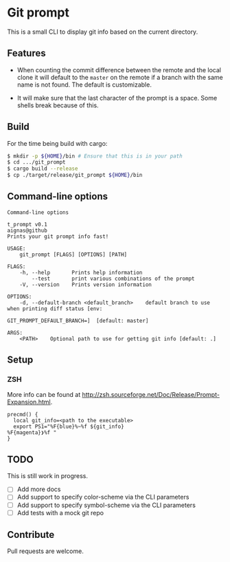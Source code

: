 # Git prompt

This is a small CLI to display git info based on the current directory.

## Features

- When counting the commit difference between the remote and the local clone it
  will default to the `master` on the remote if a branch with the same name is
  not found.  The default is customizable.

- It will make sure that the last character of the prompt is a space.  Some
  shells break because of this.

## Build

For the time being build with cargo:

```sh
$ mkdir -p ${HOME}/bin # Ensure that this is in your path
$ cd .../git_prompt
$ cargo build --release
$ cp ./target/release/git_prompt ${HOME}/bin
```

## Command-line options

```
Command-line options

t_prompt v0.1
aignas@github
Prints your git prompt info fast!

USAGE:
    git_prompt [FLAGS] [OPTIONS] [PATH]

FLAGS:
    -h, --help       Prints help information
        --test       print various combinations of the prompt
    -V, --version    Prints version information

OPTIONS:
    -d, --default-branch <default_branch>    default branch to use when printing diff status [env:
                                             GIT_PROMPT_DEFAULT_BRANCH=]  [default: master]

ARGS:
    <PATH>    Optional path to use for getting git info [default: .]
```

## Setup

### ZSH

More info can be found at <http://zsh.sourceforge.net/Doc/Release/Prompt-Expansion.html>.

```
precmd() {
  local git_info=<path to the executable>
  export PS1="%F{blue}%~%f ${git_info}
%F{magenta}❯%f "
}
```

## TODO

This is still work in progress.

- [ ] Add more docs
- [ ] Add support to specify color-scheme via the CLI parameters
- [ ] Add support to specify symbol-scheme via the CLI parameters
- [ ] Add tests with a mock git repo

## Contribute

Pull requests are welcome.
